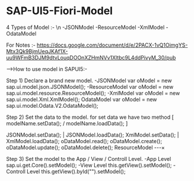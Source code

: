 # SAP-UI5-Fiori-Model
4 Types of Model :- \n
-JSONModel
-ResourceModel
-XmlModel
-OdataModel

For Notes :- https://docs.google.com/document/d/e/2PACX-1vQ1OimgYS-Mtx3Qk9BjmUeqJKAf1X-uu9WFmB3DJM9dtvLouqDOOnXZHmNVv1Xltbc9L4ddPivyM_30/pub

-->How to use model in SAPUI5:-

Step 1) Declare a brand new model.
-JSONModel
	var oModel = new sap.ui.model.json.JSONModel();
-ResourceModel
	var oModel = new sap.ui.model.resource.ResourceModel();
-XmlModel
	var oModel = new sap.ui.model.Xml.XmlModel();
OdataModel
	var oModel = new sap.ui.model.Odata.V2.OdataModel();
	
Step 2) Set the data to the model.
for set data we have two method [ modelName.setData(); / modelName.loadData(); ]

JSONModel.setData(); | JSONModel.loadData();
XmlModel.setData();  | XmlModel.loadData();
oDataModel.read();
oDataModel.create();
oDataModel.update();
oDataModel.delete();
ResourceModel ---×

Step 3) Set the model to the App / View / Controll Level.
-App Level
	sap.ui.get.Core().setModel();
-View Level
	this.getView().setModel();
-Controll Level
	this.getView().byId("").setModel();